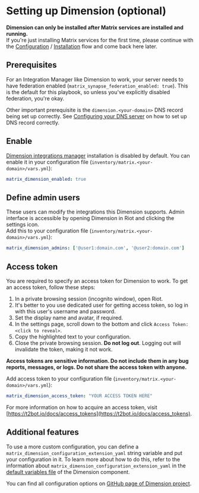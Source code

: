 # Setting up Dimension (optional)

**Dimension can only be installed after Matrix services are installed and running.**  
If you're just installing Matrix services for the first time, please continue with the [Configuration](configuring-playbook.md) / [Installation](installing.md) flow and come back here later.

## Prerequisites
For an Integration Manager like Dimension to work, your server needs to have federation enabled (`matrix_synapse_federation_enabled: true`). This is the default for this playbook, so unless you've explicitly disabled federation, you're okay.

Other important prerequisite is the `dimension.<your-domain>` DNS record being set up correctly. See [Configuring your DNS server](configuring-dns.md) on how to set up DNS record correctly.

## Enable
[Dimension integrations manager](https://dimension.t2bot.io) installation is disabled by default. You can enable it in your configuration file (`inventory/matrix.<your-domain>/vars.yml`):

```yaml
matrix_dimension_enabled: true
```


## Define admin users
These users can modify the integrations this Dimension supports. Admin interface is accessible by opening Dimension in Riot and clicking the settings icon.  
Add this to your configuration file (`inventory/matrix.<your-domain>/vars.yml`):

```yaml
matrix_dimension_admins: ['@user1:domain.com', '@user2:domain.com']
```

## Access token
You are required to specify an access token for Dimension to work. 
To get an access token, follow these steps:

1. In a private browsing session (incognito window), open Riot.
2. It's better to you use dedicated user for getting access token, so log in with this user's username and password.
3. Set the display name and avatar, if required.
4. In the settings page, scroll down to the bottom and click `Access Token: <click to reveal>`.
5. Copy the highlighted text to your configuration.
6. Close the private browsing session. **Do not log out**. Logging out will invalidate the token, making it not work.

**Access tokens are sensitive information. Do not include them in any bug reports, messages, or logs. Do not share the access token with anyone.**

Add access token to your configuration file (`inventory/matrix.<your-domain>/vars.yml`):

```yaml
matrix_dimension_access_token: "YOUR ACCESS TOKEN HERE"
```

For more information on how to acquire an access token, visit [https://t2bot.io/docs/access_tokens](https://t2bot.io/docs/access_tokens).

## Additional features

To use a more custom configuration, you can define a `matrix_dimension_configuration_extension_yaml` string variable and put your configuration in it.
To learn more about how to do this, refer to the information about `matrix_dimension_configuration_extension_yaml` in the [default variables file](../roles/matrix-dimension/defaults/main.yml) of the Dimension component.

You can find all configuration options on [GitHub page of Dimension project](https://github.com/turt2live/matrix-dimension/blob/master/config/default.yaml).
